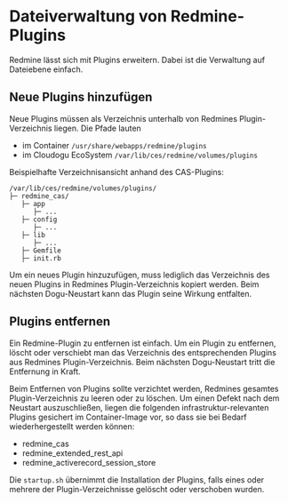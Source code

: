 # Dateiverwaltung von Redmine-Plugins

Redmine lässt sich mit Plugins erweitern. Dabei ist die Verwaltung auf Dateiebene einfach. 

## Neue Plugins hinzufügen

Neue Plugins müssen als Verzeichnis unterhalb von Redmines Plugin-Verzeichnis liegen. Die Pfade lauten 
- im Container `/usr/share/webapps/redmine/plugins`
- im Cloudogu EcoSystem `/var/lib/ces/redmine/volumes/plugins`

Beispielhafte Verzeichnisansicht anhand des CAS-Plugins:

```
/var/lib/ces/redmine/volumes/plugins/
├─ redmine_cas/
   ├─ app
      ├─ ...
   ├─ config
      ├─ ...
   ├─ lib
      ├─ ...
   ├─ Gemfile
   ├─ init.rb
```

Um ein neues Plugin hinzuzufügen, muss lediglich das Verzeichnis des neuen Plugins in Redmines Plugin-Verzeichnis kopiert werden. Beim nächsten Dogu-Neustart kann das Plugin seine Wirkung entfalten.

## Plugins entfernen

Ein Redmine-Plugin zu entfernen ist einfach. Um ein Plugin zu entfernen, löscht oder verschiebt man das Verzeichnis des entsprechenden Plugins aus Redmines Plugin-Verzeichnis. Beim nächsten Dogu-Neustart tritt die Entfernung in Kraft.

Beim Entfernen von Plugins sollte verzichtet werden, Redmines gesamtes Plugin-Verzeichnis zu leeren oder zu löschen. Um einen Defekt nach dem Neustart auszuschließen, liegen die folgenden infrastruktur-relevanten Plugins gesichert im Container-Image vor, so dass sie bei Bedarf wiederhergestellt werden können:
- redmine_cas
- redmine_extended_rest_api
- redmine_activerecord_session_store

Die `startup.sh` übernimmt die Installation der Plugins, falls eines oder mehrere der Plugin-Verzeichnisse gelöscht oder verschoben wurden.